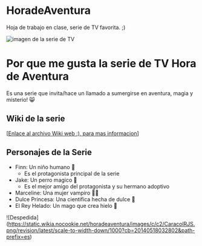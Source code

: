 # HoradeAventura
 Hoja de trabajo en clase, serie de TV favorita. ;)

![imagen de la serie de TV](https://static.wikia.nocookie.net/horadeaventura/images/8/80/ATPOL57.png/revision/latest?cb=20180731051319&path-prefix=es)

# Por que me gusta la serie de TV Hora de Aventura
Es una serie que invita/hace  un llamado a sumergirse en aventura, magia y misterio! :smile_cat:

## Wiki de la serie
[[Enlace al archivo Wiki web :), para mas informacion](https://horadeaventura.fandom.com/es/wiki/Hora_de_Aventura)]

## Personajes de la Serie
* Finn: Un niño humano  :boy:
    - Es el protagonista principal de la serie
* Jake: Un perro magico :dog:
    - Es el mejor amigo del protagonista y su hermano adoptivo
* Marceline: Una mujer vampiro :vampire_woman:
* Dulce Princesa: Una cientifica hecha de dulce :princess:
* El Rey Helado: Un mago que crea hielo :shaved_ice:

![Despedida] (https://static.wikia.nocookie.net/horadeaventura/images/c/c2/CaracolRJS.png/revision/latest/scale-to-width-down/1000?cb=20140518032802&path-prefix=es)